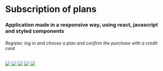 <h1>Subscription of plans</h1>

<h3>Application made in a responsive way, using react, javascript and styled components</h3>

<h6>Register, log in and choose a plan and confirm the purchase with a credit card</h6>

<div display="flex" >
<img src="https://lh3.googleusercontent.com/uds955VOT2geoOevW3Maj8jKrzVJIQTKUAN80AGo--gGWqF4zjXPBG6JUj2MmtdbkF4OGPQteo727EsUmpd5BEvFQ05cdM1Npk0YoEoE2m2FoULWVE7PQNmVe9ACbqsOb-peX3yno-lkkBTt3XqxvS53TGaymTbdzXm_ltZk8F0suvtmD8nypN7eRCYGRp--1vdolB-2vcBXz0H4qtGoOs1NgQqYOugd8UDX6rnchq6ehfDzCYqhK5DWHI2HoLdVwDzBa4jWPLWRqlbPElXw9mdtSTr96ErvgTnBBj9m2MhaQ_Fnvt7Ki3PuYTQVxdn9ol_kCp4K0HQ0Elmuu7B7M8NKp9FJJazSW9Gh3-Lsy4Ba4ChDecns6jZ84OKsqu4cmwmuym-2oI8_UVpDElqMz1hmozTEdhuJvnk4KKpB4kQm_GCbmdgv20UEh_VNFF2cmVyxZvNVGsLKobxQAY0bs4qt6nDL1KDXrwzCk1QJsLwPN28X59EMQA328To_3Re1LnfAEDeggYexeoktdjZ4_cekMvJeIg8jjv_WPgDqizjHIJorQv0LE9OYQNEQVvLBcSB-_7RtQ-Evd21iAWQT84ESka83DwXu3XwyJnLvL494j16eexVkK5MTtnfw3oqb-uTO7LxOpaIbSS8WK8tf4bwF5N_lLgA1wCdoepEn5-_YA2md1xfAxuWDYM85DsxgNpRDx6u2H01U0ATarfozjJJi_iUd-ObwP8RxG1z7JJAcM76bPMnUOf6EnjuHPQHcdVMn1L85DWBqZvRvJ2QbQsn_2nYEMsUgUWrSkUsIyVj92NGwKbaQv0tFjnP8AOeKjZQaRgUVDkeWERa3qjvR4ZBJ1C54rURVlUQMeIVYej4BjR82o0lD78j2Rv6oEX6ISaEg2po3qKN5OMW7fu5RwLBYmn4jdq6pRX2DpxuO9gv5a0DUPgyQsRKUO2VGS_X8rbESGiPVzBz9=w326-h569-no?authuser=1" />

<img src="https://lh3.googleusercontent.com/cNENgrjBHwASDo7wqKsKkNSnokfxRbJUoQuntfcfpcjT_C9oi9DcxFEl37p2nFBVnUXmkZHd4NAyZeRhvO6ueRKknGv2YCinjOdPXzGfHlsG3YCSGFunz_lNAq7NqOqNnk_1E1PIxHoXgeKOQNEwdG-N6v2y4or6NBoIbfB8AtpXandcAOJrwg_Gr48Omd5_h9j64MtpTf6CefZRDOJakF8a3114y9mqUtxCo5YwlS8Dv1RnWTPx9hKBhH2vjvgYLc2pnfq_NMYGzTdUw1Gubj7O1x81GclGOi1FRAKBAEuGPKY8W2aGMcScfG_f8f7r7KiylpeOVGC9R9RDo7YV6syHHqeGsJl_N146AnPhVOck-7oxWwkxXLW4JfH8eTdQVNwUxg7MhpGaK09uy1HiAwHQ89hQS-7elW-YgiXN3DwJn7caMoNCv2diu0amdu2v1mBXpohfITSVqX-5uE631M5j7leTnDgzwGNLXzs4SkFhBZ2r2C3rnjA0Vt1NCw24qNruGR8QTYriSKAX3hWIaihDEQYMjvsLe8By3jy4GiTTyE-b6qfcukBueDZanZfNPtBfle7DFHBqlXG5axbSzuYLJLfH4TiI_TDQUcXr_FpXzws-r1Ya3nB-sg1d6X7yytUU-Nis31VMOJaVeLbO2KYjYTI6UlL2kM4ol-j4OfMfoYv_kjBxsH3geZX6z4w2x8znha9Zus69JdBeuOURtcpznvf1Nhk-RPgXo_rQVW6iizu7HWURCM2ox38co76B63KGicqCmiK6uDnMI-dHj3CiOBK1Om8xVGGhC3G5TDk5_hiKAcLUgCGBgU-e_bdmz5ZNPwf4yX_KZIXEjcKHuj5ir9NPLACInLw96IkSMbr4prjCW5-9aNpx5E_tED6T3m86hsKpa8KA7ctop2Zqfo8rJX0UIhiModIoVq81h39vt1x6sLTJPVDzjey6g3wo7XFVC6r-KEzm=w327-h570-no?authuser=1" />


<img src="https://lh3.googleusercontent.com/BIMNijivADAy1lP7fI1DWV4pPFuXno9n2DsF9fDPdNq74W_Boec97CAlwz5wKTfxIAZhSery4lStFX00g8vMyjbRZMdmQuPdcOXHirsFie8R7-MI2Es6nr7Rfhx3q0Enfg7iud2SM_QTYND7BFpGfTBASxzSu39JEYfnUGRFR5Kp6BMUdqUbRn5cuBClj4pgSKwcd81HXEphuAbQ9zQBZKJHCbFOeajjxRmCUDJsxfjxMCSqKWxTDblWhLtA9sc5mZKr9c1mpsDCCo_yu0_tgjqDewh71qcxb5tsgGZLErlWxvxUDXt4zVlBN9rbwWcTz4QmnrRFQs5A7jYDRy1mLaKtjV9aAPQ4kyL-vs7s5ErSCSDSyQbwf-hhNnQ3d01UGGUqcF8IF1xAPWrVjdpYUqRfT2lqLVVXowuFXBwwhkFmrIyiJAuCTCRsW989Mzza4OVDLLul_S-Ui2aadgxfSPs-HUW8VLm58d0g7LXIe7NfAMQHW4wCvtFz5qXCtjurACkh0FUSuNFLZ-ErxSwB5SB55O4cz65kdMjxrtuPKZdYDKogQsn9f3TJD8l1bLRNtOUDWsKrn8tiOMmRAxXQ0ILs6z5yj3kS6AJeC_XbiWTtr5X8vIFLuSTQBy33L1oumumm2l52T0ZuUx9FP7-LFolE4mI2TDZ6W82AxYPK2j4D4uC7gRx_jPgHMaKN7bCquKr1-sDhgs36IPsw5f0kagU8O7lFv_JAG176lvyPuPr0FvjkE7tJyK_Jjif3jQ50QC7YVyKc-ehtBrLLZxd9VrdOX2P2EfKKI7sgz-L1B9LvA3ojJFsvaHLELCfpWLk1MIdA1q3jl_LM8u4S1PsuxRoAlaOWovx_CQMF54Dy6jtDPZfzL6dxd8R4fyQF4sx9MTJOVlTw_XBph8PA3KTZHLv5pLVqOw-rvDQN-v2k5aPtmWaUICXd8I2SRVPYXnJ-UIl-VZfBXrq_GUZiNjM=w323-h570-no?authuser=1" />


<img src="https://lh3.googleusercontent.com/xGo7QZryEhcAlk3HqpVlJ2g_DnLLsmQ8t4mo4bAh2IXYTCA3xrrMFN3O5_mamfqMNB3CoufpqtvA1SqDwHQUPAcC88cALVk0nn7jlrEBXVGEHCEvui5Z0xIndn9iXwgtxK_YQReZx-P8P4ztFcBk0N0li-Xeca82DHynb2B4aviAPwo8Tzi0hiF5RNTtmuPi3rzmSd4cSV8wmlP8eOHdKW-AwXFy_hwth80Qizf6WNmc4NIbIq5EyID6_R8I-QhCj0pTRsqqidXWo9URIcY0IFGprXZ5qowPVTN3YrmHR0mry-O9qwxWfuInd8ab2cii_w7n5AvK5lfAkUoNpv0CNRtFygpJ2csWYpXx0b-t4A69odyLiTsAjMEzGme-6EorhHsEXoskmsMbNoPzNjm03wSEvEt-Ke7TpOiN6AJZYLVEdsXtFcMRXJcS6rwoWrVKE7bhy4GGb_bvJhgGm_4U1YjoVt09GlYitSm7ypH4gknQIBlr0v2XpWEW05K2PvSvVw9-mJYqmxALq3X7wHwTkwAKd2jPM9wD0RVcuIwzLNFWlQdbBdnoYHZtsqse98i28v-oec2BQe5k1B2ru8CgxbFZm2C4utT-wr40X2z5SEurJ5SVg4WcHx46kromKV211cFaxE5h_8-RRhi2lxXnVEsALCRGNeP2K_nm6FlAcGGIImvFFamGf4UxvfoJRn5Zot88SyHm66Nz9m2RW_o6Mg83p2TsQ33Cw2Af3nEcq5A-5Ukf3dHGd8XVzdk_h9WSDoUAU-H0HZrp26jTtVTQs0Cu39GdndRYjkXxbl2YsXmI6QiBNveM_P_3M9MJLlkvWEYps97Q9gmdPYun1dA8syzC9CXcM-WLDF6pJV_w9VzVtb1C8oNBJPqp3uuXwLdLloqQ0RKJnvMBCIyXKmAbZwwxYcUEpr8zelPIQHG6V81suJPYbZ1d597Ehn999dZH4nFDoZaCpJDR=w324-h570-no?authuser=1" />


<img src="https://lh3.googleusercontent.com/NTprETEhwW59Rr4TsZaiWRDBVUJyoZpBUun7uqcrUl2T4B4GE1UXown91v5hTDTD8kKzBDsfi2GBMEX1-gg9ewklSV6xk9m0_PNOVBLfqfpKwW7SzH7xAe64_gr-n88ey45Vu5P79Dmw0lsLptZkuGmH2nis1WmMiPAHa4rlY6bHpOh1_0cT24ImkmdH_Arom0ab_svd8XQAWtY6X62B9JLRWkIEIUfX_ZhcQKt6HkEwlPzgoAH_SweVXRDpumZPa1btPS87IzX8KMYcc9J9dAwixm5ddywqQu_LDvYkqSF_ZTUHn1FVD7LrPGLp3Zvaduuxufu_Cnfb-RNibxryV3WHZ75flAD0LeejHqV4zmTVjikTUAGrmtzN2SaN2LYQE8BBAyIwRyWeEGNm-jzfTzWwN7RDO6BsxNNRaypTZ8MwLXv6rQuxIZqdabvI-6TzJkNkGXIEOLjP3kqHUFh1zlqeJUyGDVvnXV9El1UwV1WjvXnoS3HML7ZG0OSujvUs6QTaA6FCnqxKAiv9IgWP3sWf3ahs9FmrW1q1_pJVEZ2LRdSjT2G6noqxfkcIAQ4Qled1n6ZlsRSif32vRg6p8ld2kUgRF6V3vta0Dlg6a4MnMnaxjxrAumoCBc83L_cGaKUseh7c-8KEbW09xNCQPVm1tx-COLZuZbTN_oPJmiFPAKlfNxmLeP6Gs7i_Ce1z4arp4-ddDwQwScRM0NKaZYKxbsJ-KYLZLdpSU9d5MaHFSwIt1O8C_w9y0xQk4Xt5NrX95SmXCcPXzVQ7MdW403iOHaj0BD-T-rQAA3a7uBLwPvieSKvhTLuWAKA6p0cKmvt91PnG7J22MhuwmHdGnhUokqoRuhMx7Svp52U3sFYqfdmA1KhfQo_xQXT7L81y-EVDS9SbCpslR9Gv5JWyv3lYbK-xvEm75MVnBtKKzYBn2Ux8zA-zU-QM4OCo-CHEvlSH8EBBLxtn=w328-h569-no?authuser=1" />



</div>
